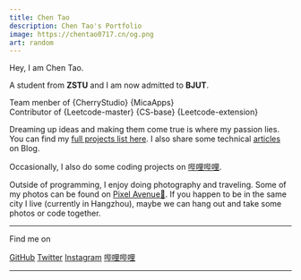 ```yaml
---
title: Chen Tao
description: Chen Tao's Portfolio
image: https://chentao0717.cn/og.png
art: random
---
```


Hey, I am Chen Tao.

A student from **ZSTU** and I am now admitted to **BJUT**.

Team menber of {CherryStudio} {MicaApps}<br>
Contributor of {Leetcode-master} {CS-base} {Leetcode-extension}

Dreaming up ideas and making them come true is where my passion lies. You can find my [full projects list here](/projects). I also share some technical [articles](/posts) on Blog.

Occasionally, I also do some coding projects on [哔哩哔哩](https://space.bilibili.com/52423255).

Outside of programming, I enjoy doing photography and traveling. Some of my photos can be found on [Pixel Avenue🏮](/map). If you happen to be in the same city I live (currently in Hangzhou), maybe we can hang out and take some photos or code together.

<div flex-auto />

---

Find me on

<p flex="~ gap-2 wrap" class="mt--2!">
  <a href="https://github.com/eeee0717" target="_blank"><span op75 i-simple-icons-github /> GitHub</a>
  <a href="https://www.twitter.com/chentao_007" target="_blank"><span op75 i-ri-twitter-x-fill /> Twitter</a>
  <a href="https://www.instagram.com/eeee0717_/" target="_blank"><span op75 i-simple-icons-instagram /> Instagram</a>
  <a href="https://space.bilibili.com/52423255" target="_blank"><span op75 i-simple-icons-bilibili /> 哔哩哔哩</a>
</p>

---
